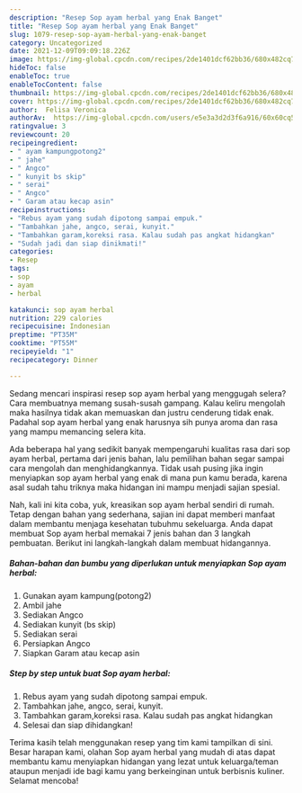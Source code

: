 ```yaml
---
description: "Resep Sop ayam herbal yang Enak Banget"
title: "Resep Sop ayam herbal yang Enak Banget"
slug: 1079-resep-sop-ayam-herbal-yang-enak-banget
category: Uncategorized
date: 2021-12-09T09:09:18.226Z
image: https://img-global.cpcdn.com/recipes/2de1401dcf62bb36/680x482cq70/sop-ayam-herbal-foto-resep-utama.jpg
hideToc: false
enableToc: true
enableTocContent: false
thumbnail: https://img-global.cpcdn.com/recipes/2de1401dcf62bb36/680x482cq70/sop-ayam-herbal-foto-resep-utama.jpg
cover: https://img-global.cpcdn.com/recipes/2de1401dcf62bb36/680x482cq70/sop-ayam-herbal-foto-resep-utama.jpg
author:  Felisa Veronica
authorAv:  https://img-global.cpcdn.com/users/e5e3a3d2d3f6a916/60x60cq50/avatar.jpg
ratingvalue: 3
reviewcount: 20
recipeingredient:
- " ayam kampungpotong2"
- " jahe"
- " Angco"
- " kunyit bs skip"
- " serai"
- " Angco"
- " Garam atau kecap asin"
recipeinstructions:
- "Rebus ayam yang sudah dipotong sampai empuk."
- "Tambahkan jahe, angco, serai, kunyit."
- "Tambahkan garam,koreksi rasa. Kalau sudah pas angkat hidangkan"
- "Sudah jadi dan siap dinikmati!"
categories:
- Resep
tags:
- sop
- ayam
- herbal

katakunci: sop ayam herbal 
nutrition: 229 calories
recipecuisine: Indonesian
preptime: "PT35M"
cooktime: "PT55M"
recipeyield: "1"
recipecategory: Dinner

---
```



Sedang mencari inspirasi resep sop ayam herbal yang menggugah selera? Cara membuatnya memang susah-susah gampang. Kalau keliru mengolah maka hasilnya tidak akan memuaskan dan justru cenderung tidak enak. Padahal sop ayam herbal yang enak harusnya sih punya aroma dan rasa yang mampu memancing selera kita.




Ada beberapa hal yang sedikit banyak mempengaruhi kualitas rasa dari sop ayam herbal, pertama dari jenis bahan, lalu pemilihan bahan segar sampai cara mengolah dan menghidangkannya. Tidak usah pusing jika ingin menyiapkan sop ayam herbal yang enak di mana pun kamu berada, karena asal sudah tahu triknya maka hidangan ini mampu menjadi sajian spesial.


Nah, kali ini kita coba, yuk, kreasikan sop ayam herbal sendiri di rumah. Tetap dengan bahan yang sederhana, sajian ini dapat memberi manfaat dalam membantu menjaga kesehatan tubuhmu sekeluarga. Anda dapat membuat Sop ayam herbal memakai 7 jenis bahan dan 3 langkah pembuatan. Berikut ini langkah-langkah dalam membuat hidangannya.

<!--inarticleads1-->

##### Bahan-bahan dan bumbu yang diperlukan untuk menyiapkan Sop ayam herbal:

1. Gunakan  ayam kampung(potong2)
1. Ambil  jahe
1. Sediakan  Angco
1. Sediakan  kunyit (bs skip)
1. Sediakan  serai
1. Persiapkan  Angco
1. Siapkan  Garam atau kecap asin




<!--inarticleads2-->

##### Step by step untuk buat Sop ayam herbal:

1. Rebus ayam yang sudah dipotong sampai empuk.
1. Tambahkan jahe, angco, serai, kunyit.
1. Tambahkan garam,koreksi rasa. Kalau sudah pas angkat hidangkan
1. Selesai dan siap dihidangkan!



Terima kasih telah menggunakan resep yang tim kami tampilkan di sini. Besar harapan kami, olahan Sop ayam herbal yang mudah di atas dapat membantu kamu menyiapkan hidangan yang lezat untuk keluarga/teman ataupun menjadi ide bagi kamu yang berkeinginan untuk berbisnis kuliner. Selamat mencoba!
